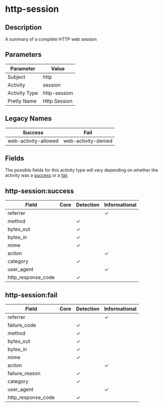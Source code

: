 http-session
============

Description
-----------
A summary of a complete HTTP web session

Parameters
----------
| Parameter     | Value        |
| ------------- | ------------ |
| Subject       | http         |
| Activity      | session      |
| Activity Type | http-session |
| Pretty Name   | Http Session |

Legacy Names
------------
| Success                  | Fail                    |
| ------------------------ | ----------------------- |
| web-activity-allowed<br> | web-activity-denied<br> |

Fields
------

The possible fields for this activity type will vary depending on whether the activity was a [success](#http-sessionsuccess) or a [fail](#http-sessionfail).


http-session:success
--------------------

| Field              | Core | Detection | Informational |
| ------------------ | ---- | --------- | ------------- |
| referrer           |      |           | &#10003;      |
| method             |      | &#10003;  |               |
| bytes_out          |      | &#10003;  |               |
| bytes_in           |      | &#10003;  |               |
| mime               |      | &#10003;  |               |
| action             |      |           | &#10003;      |
| category           |      | &#10003;  |               |
| user_agent         |      |           | &#10003;      |
| http_response_code |      | &#10003;  |               |

http-session:fail
-----------------

| Field              | Core | Detection | Informational |
| ------------------ | ---- | --------- | ------------- |
| referrer           |      |           | &#10003;      |
| failure_code       |      | &#10003;  |               |
| method             |      | &#10003;  |               |
| bytes_out          |      | &#10003;  |               |
| bytes_in           |      | &#10003;  |               |
| mime               |      | &#10003;  |               |
| action             |      |           | &#10003;      |
| failure_reason     |      | &#10003;  |               |
| category           |      | &#10003;  |               |
| user_agent         |      |           | &#10003;      |
| http_response_code |      | &#10003;  |               |
